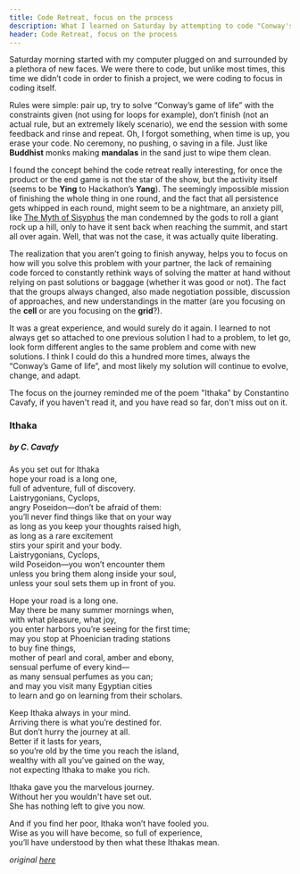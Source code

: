 ```yaml
---
title: Code Retreat, focus on the process
description: What I learned on Saturday by attempting to code "Conway's Game of Life" over and over again.
header: Code Retreat, focus on the process
---
```


Saturday morning started with my computer plugged on and surrounded by a plethora of new faces. We were there to code, but unlike most times, this time we didn’t code in order to finish a project, we were coding to focus in coding itself.


Rules were simple: pair up, try to solve “Conway’s game of life” with the constraints given (not using for loops for example), don’t finish (not an actual rule, but an extremely likely scenario), we end the session with some feedback and rinse and repeat. Oh, I forgot something, when time is up, you erase your code. No ceremony, no pushing, o saving in a file. Just like **Buddhist** monks making **mandalas** in the sand just to wipe them clean.


I found the concept behind the code retreat really interesting, for once the product or the end game is not the star of the show, but the activity itself (seems to be **Ying** to Hackathon’s **Yang**). The seemingly impossible mission of finishing the whole thing in one round, and the fact that all persistence gets whipped in each round, might seem to be a nightmare, an anxiety pill, like [The Myth of Sisyphus](https://en.wikipedia.org/wiki/The_Myth_of_Sisyphus) the man condemned by the gods to roll a giant rock up a hill, only to have it sent back when reaching the summit, and start all over again. Well, that was not the case, it was actually quite liberating.


The realization that you aren’t going to finish anyway, helps you to focus on how will you solve this problem with your partner, the lack of remaining code forced to constantly rethink ways of solving the matter at hand without relying on past solutions or baggage (whether it was good or not). The fact that the groups always changed, also made negotiation possible, discussion of approaches, and new understandings in the matter (are you focusing on the **cell** or are you focusing on the **grid**?).


It was a great experience, and would surely do it again. I learned to not always get so attached to one previous solution I had to a problem, to let go, look form different angles to the same problem and come with new solutions. I think I could do this a hundred more times, always the “Conway’s Game of life”, and most likely my solution will continue to evolve, change, and adapt.

The focus on the journey reminded me of the poem "Ithaka" by Constantino Cavafy, if you haven't read it, and you have read so far, don't miss out on it.

### Ithaka
##### by C. Cavafy

As you set out for Ithaka  
hope your road is a long one,  
full of adventure, full of discovery.  
Laistrygonians, Cyclops,  
angry Poseidon—don’t be afraid of them:  
you’ll never find things like that on your way  
as long as you keep your thoughts raised high,  
as long as a rare excitement  
stirs your spirit and your body.  
Laistrygonians, Cyclops,  
wild Poseidon—you won’t encounter them  
unless you bring them along inside your soul,  
unless your soul sets them up in front of you.  

Hope your road is a long one.  
May there be many summer mornings when,  
with what pleasure, what joy,  
you enter harbors you’re seeing for the first time;  
may you stop at Phoenician trading stations  
to buy fine things,  
mother of pearl and coral, amber and ebony,  
sensual perfume of every kind—  
as many sensual perfumes as you can;  
and may you visit many Egyptian cities  
to learn and go on learning from their scholars.  

Keep Ithaka always in your mind.  
Arriving there is what you’re destined for.  
But don’t hurry the journey at all.  
Better if it lasts for years,  
so you’re old by the time you reach the island,  
wealthy with all you’ve gained on the way,  
not expecting Ithaka to make you rich.  

Ithaka gave you the marvelous journey.  
Without her you wouldn't have set out.  
She has nothing left to give you now.  

And if you find her poor, Ithaka won’t have fooled you.  
Wise as you will have become, so full of experience,  
you’ll have understood by then what these Ithakas mean.  

*original [here](https://www.poetryfoundation.org/poems/51296/ithaka-56d22eef917ec)*